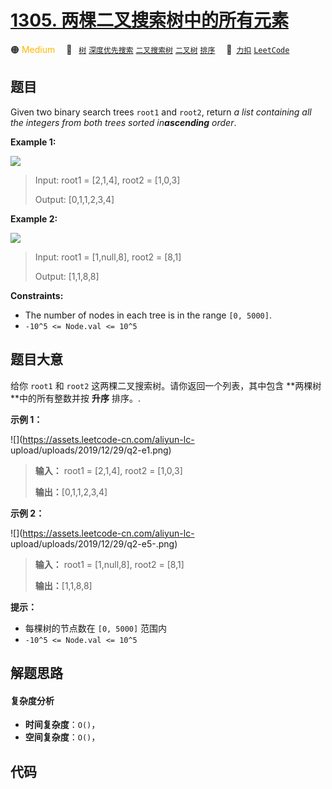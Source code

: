 # [1305. 两棵二叉搜索树中的所有元素](https://2xiao.github.io/leetcode-js/problem/1305.html)

🟠 <font color=#ffb800>Medium</font>&emsp; 🔖&ensp; [`树`](/tag/tree.md) [`深度优先搜索`](/tag/depth-first-search.md) [`二叉搜索树`](/tag/binary-search-tree.md) [`二叉树`](/tag/binary-tree.md) [`排序`](/tag/sorting.md)&emsp; 🔗&ensp;[`力扣`](https://leetcode.cn/problems/all-elements-in-two-binary-search-trees) [`LeetCode`](https://leetcode.com/problems/all-elements-in-two-binary-search-trees)

## 题目

Given two binary search trees `root1` and `root2`, return _a list containing
all the integers from both trees sorted in**ascending** order_.



**Example 1:**

![](https://assets.leetcode.com/uploads/2019/12/18/q2-e1.png)

> Input: root1 = [2,1,4], root2 = [1,0,3]
> 
> Output: [0,1,1,2,3,4]

**Example 2:**

![](https://assets.leetcode.com/uploads/2019/12/18/q2-e5-.png)

> Input: root1 = [1,null,8], root2 = [8,1]
> 
> Output: [1,1,8,8]

**Constraints:**

  * The number of nodes in each tree is in the range `[0, 5000]`.
  * `-10^5 <= Node.val <= 10^5`


## 题目大意

给你 `root1` 和 `root2` 这两棵二叉搜索树。请你返回一个列表，其中包含 **两棵树  **中的所有整数并按 **升序** 排序。.



**示例 1：**

![](https://assets.leetcode-cn.com/aliyun-lc-
upload/uploads/2019/12/29/q2-e1.png)

> 
> 
> 
> 
> 
> **输入：** root1 = [2,1,4], root2 = [1,0,3]
> 
> **输出：**[0,1,1,2,3,4]
> 
> 

**示例 2：**

![](https://assets.leetcode-cn.com/aliyun-lc-
upload/uploads/2019/12/29/q2-e5-.png)

> 
> 
> 
> 
> 
> **输入：** root1 = [1,null,8], root2 = [8,1]
> 
> **输出：**[1,1,8,8]
> 
> 



**提示：**

  * 每棵树的节点数在 `[0, 5000]` 范围内
  * `-10^5 <= Node.val <= 10^5`


## 解题思路

#### 复杂度分析

- **时间复杂度**：`O()`，
- **空间复杂度**：`O()`，

## 代码

```javascript

```